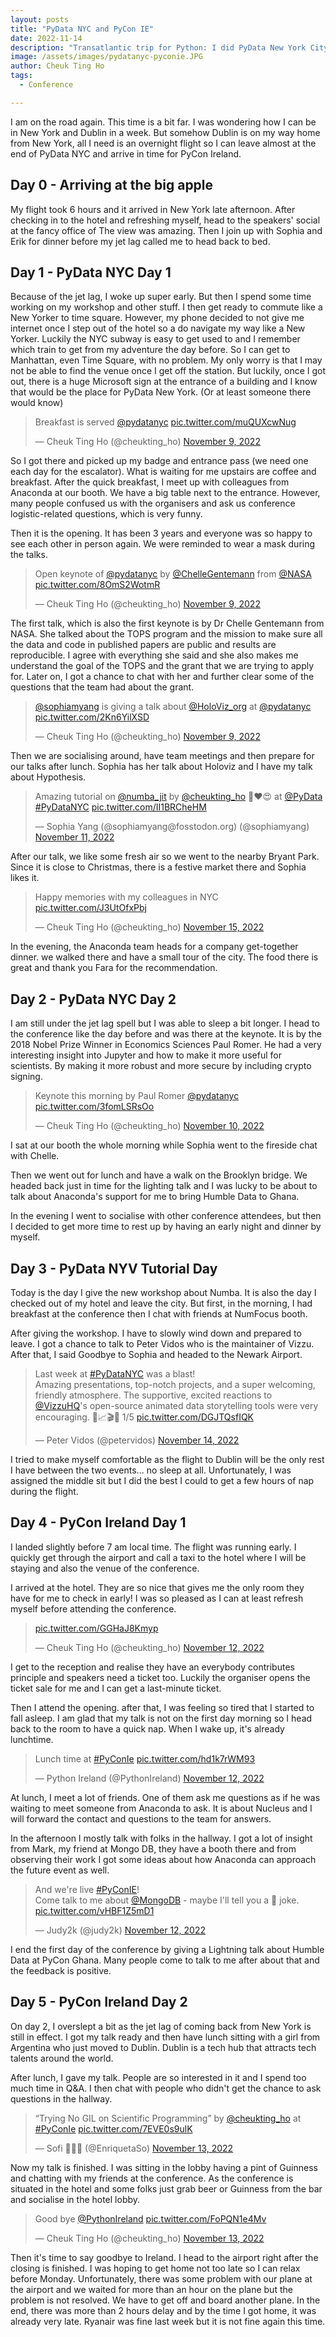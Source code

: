 ```yaml
---
layout: posts
title: "PyData NYC and PyCon IE"
date: 2022-11-14
description: "Transatlantic trip for Python: I did PyData New York City and PyCon Ireland is one week"
image: /assets/images/pydatanyc-pyconie.JPG
author: Cheuk Ting Ho
tags:
  - Conference

---
```


I am on the road again. This time is a bit far. I was wondering how I can be in New York and Dublin in a week. But somehow Dublin is on my way home from New York, all I need is an overnight flight so I can leave almost at the end of PyData NYC and arrive in time for PyCon Ireland.

## Day 0 - Arriving at the big apple

My flight took 6 hours and it arrived in New York late afternoon. After checking in to the hotel and refreshing myself, head to the speakers' social at the fancy office of <name of company> The view was amazing. Then I join up with  Sophia and Erik for dinner before my jet lag called me to head back to bed.

## Day 1 - PyData NYC Day 1

Because of the jet lag, I woke up super early. But then I spend some time working on my workshop and other stuff. I then get ready to commute like a New Yorker to time square. However, my phone decided to not give me internet once I step out of the hotel so a do navigate my way like a New Yorker. Luckily the NYC subway is easy to get used to and I remember which train to get from my adventure the day before. So I can get to Manhattan, even Time Square, with no problem. My only worry is that I may not be able to find the venue once I get off the station. But luckily, once I got out, there is a huge Microsoft sign at the entrance of a building and I know that would be the place for PyData New York. (Or at least someone there would know)

<blockquote class="twitter-tweet"><p lang="en" dir="ltr">Breakfast is served <a href="https://twitter.com/pydatanyc?ref_src=twsrc%5Etfw">@pydatanyc</a> <a href="https://t.co/muQUXcwNug">pic.twitter.com/muQUXcwNug</a></p>&mdash; Cheuk Ting Ho (@cheukting_ho) <a href="https://twitter.com/cheukting_ho/status/1590339087357333505?ref_src=twsrc%5Etfw">November 9, 2022</a></blockquote> <script async src="https://platform.twitter.com/widgets.js" charset="utf-8"></script>

So I got there and picked up my badge and entrance pass (we need one each day for the escalator). What is waiting for me upstairs are coffee and breakfast. After the quick breakfast, I meet up with colleagues from Anaconda at our booth. We have a big table next to the entrance. However, many people confused us with the organisers and ask us conference logistic-related questions, which is very funny.

Then it is the opening. It has been 3 years and everyone was so happy to see each other in person again. We were reminded to wear a mask during the talks.

<blockquote class="twitter-tweet"><p lang="en" dir="ltr">Open keynote of <a href="https://twitter.com/pydatanyc?ref_src=twsrc%5Etfw">@pydatanyc</a> by <a href="https://twitter.com/ChelleGentemann?ref_src=twsrc%5Etfw">@ChelleGentemann</a> from <a href="https://twitter.com/NASA?ref_src=twsrc%5Etfw">@NASA</a> <a href="https://t.co/8OmS2WotmR">pic.twitter.com/8OmS2WotmR</a></p>&mdash; Cheuk Ting Ho (@cheukting_ho) <a href="https://twitter.com/cheukting_ho/status/1590348395822342144?ref_src=twsrc%5Etfw">November 9, 2022</a></blockquote> <script async src="https://platform.twitter.com/widgets.js" charset="utf-8"></script>

The first talk, which is also the first keynote is by Dr Chelle Gentemann from NASA. She talked about the TOPS program and the mission to make sure all the data and code in published papers are public and results are reproducible. I agree with everything she said and she also makes me understand the goal of the TOPS and the grant that we are trying to apply for. Later on, I got a chance to chat with her and further clear some of the questions that the team had about the grant.

<blockquote class="twitter-tweet"><p lang="en" dir="ltr"><a href="https://twitter.com/sophiamyang?ref_src=twsrc%5Etfw">@sophiamyang</a> is giving a talk about <a href="https://twitter.com/HoloViz_org?ref_src=twsrc%5Etfw">@HoloViz_org</a> at <a href="https://twitter.com/pydatanyc?ref_src=twsrc%5Etfw">@pydatanyc</a> <a href="https://t.co/2Kn6YilXSD">pic.twitter.com/2Kn6YilXSD</a></p>&mdash; Cheuk Ting Ho (@cheukting_ho) <a href="https://twitter.com/cheukting_ho/status/1590430746325704704?ref_src=twsrc%5Etfw">November 9, 2022</a></blockquote> <script async src="https://platform.twitter.com/widgets.js" charset="utf-8"></script>

Then we are socialising around, have team meetings and then prepare for our talks after lunch. Sophia has her talk about Holoviz and I have my talk about Hypothesis.

<blockquote class="twitter-tweet"><p lang="en" dir="ltr">Amazing tutorial on <a href="https://twitter.com/numba_jit?ref_src=twsrc%5Etfw">@numba_jit</a> by <a href="https://twitter.com/cheukting_ho?ref_src=twsrc%5Etfw">@cheukting_ho</a> 🙌❤️😍 at <a href="https://twitter.com/PyData?ref_src=twsrc%5Etfw">@PyData</a> <a href="https://twitter.com/hashtag/PyDataNYC?src=hash&amp;ref_src=twsrc%5Etfw">#PyDataNYC</a> <a href="https://t.co/II1BRCheHM">pic.twitter.com/II1BRCheHM</a></p>&mdash; Sophia Yang (@sophiamyang@fosstodon.org) (@sophiamyang) <a href="https://twitter.com/sophiamyang/status/1591103303383121920?ref_src=twsrc%5Etfw">November 11, 2022</a></blockquote> <script async src="https://platform.twitter.com/widgets.js" charset="utf-8"></script>

After our talk, we like some fresh air so we went to the nearby Bryant Park. Since it is close to Christmas, there is a festive market there and Sophia likes it.

<blockquote class="twitter-tweet"><p lang="en" dir="ltr">Happy memories with my colleagues in NYC <a href="https://t.co/J3UtOfxPbj">pic.twitter.com/J3UtOfxPbj</a></p>&mdash; Cheuk Ting Ho (@cheukting_ho) <a href="https://twitter.com/cheukting_ho/status/1592480492586426369?ref_src=twsrc%5Etfw">November 15, 2022</a></blockquote> <script async src="https://platform.twitter.com/widgets.js" charset="utf-8"></script>

In the evening, the Anaconda team heads for a company get-together dinner. we walked there and have a small tour of the city. The food there is great and thank you Fara for the recommendation.

## Day 2 - PyData NYC Day 2

I am still under the jet lag spell but I was able to sleep a bit longer. I head to the conference like the day before and was there at the keynote. It is by the 2018 Nobel Prize Winner in Economics Sciences Paul Romer. He had a very interesting insight into Jupyter and how to make it more useful for scientists. By making it more robust and more secure by including crypto signing.

<blockquote class="twitter-tweet"><p lang="en" dir="ltr">Keynote this morning by Paul Romer <a href="https://twitter.com/pydatanyc?ref_src=twsrc%5Etfw">@pydatanyc</a> <a href="https://t.co/3fomLSRsOo">pic.twitter.com/3fomLSRsOo</a></p>&mdash; Cheuk Ting Ho (@cheukting_ho) <a href="https://twitter.com/cheukting_ho/status/1590709266847268870?ref_src=twsrc%5Etfw">November 10, 2022</a></blockquote> <script async src="https://platform.twitter.com/widgets.js" charset="utf-8"></script>

I sat at our booth the whole morning while Sophia went to the fireside chat with Chelle.

Then we went out for lunch and have a walk on the Brooklyn bridge. We headed back just in time for the lighting talk and I was lucky to be about to talk about Anaconda's support for me to bring Humble Data to Ghana.

In the evening I went to socialise with other conference attendees, but then I decided to get more time to rest up by having an early night and dinner by myself.

## Day 3 - PyData NYV Tutorial Day

Today is the day I give the new workshop about Numba. It is also the day I checked out of my hotel and leave the city. But first, in the morning, I had breakfast at the conference then I chat with friends at NumFocus booth.

After giving the workshop. I have to slowly wind down and prepared to leave. I got a chance to talk to Peter Vidos who is the maintainer of Vizzu. After that, I said Goodbye to Sophia and headed to the Newark Airport.

<blockquote class="twitter-tweet"><p lang="en" dir="ltr">Last week at <a href="https://twitter.com/hashtag/PyDataNYC?src=hash&amp;ref_src=twsrc%5Etfw">#PyDataNYC</a> was a blast!<br>Amazing presentations, top-notch projects, and a super welcoming, friendly atmosphere. The supportive, excited reactions to <a href="https://twitter.com/VizzuHQ?ref_src=twsrc%5Etfw">@VizzuHQ</a>&#39;s open-source animated data storytelling tools were very encouraging. 🥰📈🎬🚀 1/5 <a href="https://t.co/DGJTQsfIQK">pic.twitter.com/DGJTQsfIQK</a></p>&mdash; Peter Vidos (@petervidos) <a href="https://twitter.com/petervidos/status/1592192217241862146?ref_src=twsrc%5Etfw">November 14, 2022</a></blockquote> <script async src="https://platform.twitter.com/widgets.js" charset="utf-8"></script>

I tried to make myself comfortable as the flight to Dublin will be the only rest I have between the two events... no sleep at all. Unfortunately, I was assigned the middle sit but I did the best I could to get a few hours of nap during the flight.

## Day 4 - PyCon Ireland Day 1

I landed slightly before 7 am local time. The flight was running early. I quickly get through the airport and call a taxi to the hotel where I will be staying and also the venue of the conference.

I arrived at the hotel. They are so nice that gives me the only room they have for me to check in early! I was so pleased as I can at least refresh myself before attending the conference.

<blockquote class="twitter-tweet"><p lang="zxx" dir="ltr"><a href="https://t.co/GGHaJ8Kmyp">pic.twitter.com/GGHaJ8Kmyp</a></p>&mdash; Cheuk Ting Ho (@cheukting_ho) <a href="https://twitter.com/cheukting_ho/status/1591452272705388547?ref_src=twsrc%5Etfw">November 12, 2022</a></blockquote> <script async src="https://platform.twitter.com/widgets.js" charset="utf-8"></script>

I get to the reception and realise they have an everybody contributes principle and speakers need a ticket too. Luckily the organiser opens the ticket sale for me and I can get a last-minute ticket.

Then I attend the opening. after that, I was feeling so tired that I started to fall asleep. I am glad that my talk is not on the first day morning so I head back to the room to have a quick nap. When I wake up, it's already lunchtime.

<blockquote class="twitter-tweet"><p lang="en" dir="ltr">Lunch time at <a href="https://twitter.com/hashtag/PyConIe?src=hash&amp;ref_src=twsrc%5Etfw">#PyConIe</a> <a href="https://t.co/hd1k7rWM93">pic.twitter.com/hd1k7rWM93</a></p>&mdash; Python Ireland (@PythonIreland) <a href="https://twitter.com/PythonIreland/status/1591424157178556417?ref_src=twsrc%5Etfw">November 12, 2022</a></blockquote> <script async src="https://platform.twitter.com/widgets.js" charset="utf-8"></script>

At lunch, I meet a lot of friends. One of them ask me questions as if he was waiting to meet someone from Anaconda to ask. It is about Nucleus and I will forward the contact and questions to the team for answers.

In the afternoon I mostly talk with folks in the hallway. I got a lot of insight from Mark, my friend at Mongo DB, they have a booth there and from observing their work I got some ideas about how Anaconda can approach the future event as well.

<blockquote class="twitter-tweet"><p lang="en" dir="ltr">And we&#39;re live <a href="https://twitter.com/hashtag/PyConIE?src=hash&amp;ref_src=twsrc%5Etfw">#PyConIE</a>!<br>Come talk to me about <a href="https://twitter.com/MongoDB?ref_src=twsrc%5Etfw">@MongoDB</a> - maybe I&#39;ll tell you a 🚜 joke. <a href="https://t.co/vHBF1Z5mD1">pic.twitter.com/vHBF1Z5mD1</a></p>&mdash; Judy2k (@judy2k) <a href="https://twitter.com/judy2k/status/1591367299532988416?ref_src=twsrc%5Etfw">November 12, 2022</a></blockquote> <script async src="https://platform.twitter.com/widgets.js" charset="utf-8"></script>

I end the first day of the conference by giving a Lightning talk about Humble Data at PyCon Ghana. Many people come to talk to me after about that and the feedback is positive.

## Day 5 - PyCon Ireland Day 2

On day 2, I overslept a bit as the jet lag of coming back from New York is still in effect. I got my talk ready and then have lunch sitting with a girl from Argentina who just moved to Dublin. Dublin is a tech hub that attracts tech talents around the world.

After lunch, I gave my talk. People are so interested in it and I spend too much time in Q&A. I then chat with people who didn't get the chance to ask questions in the hallway.

<blockquote class="twitter-tweet"><p lang="en" dir="ltr">“Trying No GIL on Scientific Programming” by <a href="https://twitter.com/cheukting_ho?ref_src=twsrc%5Etfw">@cheukting_ho</a> at <a href="https://twitter.com/hashtag/PyConIe?src=hash&amp;ref_src=twsrc%5Etfw">#PyConIe</a> <a href="https://t.co/7EVE0s9ulK">pic.twitter.com/7EVE0s9ulK</a></p>&mdash; Sofi 👩🏻‍💻 (@EnriquetaSo) <a href="https://twitter.com/EnriquetaSo/status/1591793895381565441?ref_src=twsrc%5Etfw">November 13, 2022</a></blockquote> <script async src="https://platform.twitter.com/widgets.js" charset="utf-8"></script>

Now my talk is finished. I was sitting in the lobby having a pint of Guinness and chatting with my friends at the conference. As the conference is situated in the hotel and some folks just grab beer or Guinness from the bar and socialise in the hotel lobby.

<blockquote class="twitter-tweet"><p lang="en" dir="ltr">Good bye <a href="https://twitter.com/PythonIreland?ref_src=twsrc%5Etfw">@PythonIreland</a> <a href="https://t.co/FoPQN1e4Mv">pic.twitter.com/FoPQN1e4Mv</a></p>&mdash; Cheuk Ting Ho (@cheukting_ho) <a href="https://twitter.com/cheukting_ho/status/1591844447494766594?ref_src=twsrc%5Etfw">November 13, 2022</a></blockquote> <script async src="https://platform.twitter.com/widgets.js" charset="utf-8"></script>

Then it's time to say goodbye to Ireland. I head to the airport right after the closing is finished. I was hoping to get home not too late so I can relax before Monday. Unfortunately, there was some problem with our plane at the airport and we waited for more than an hour on the plane but the problem is not resolved. We have to get off and board another plane. In the end, there was more than 2 hours delay and by the time I got home, it was already very late. Ryanair was fine last week but it is not fine again this time.

